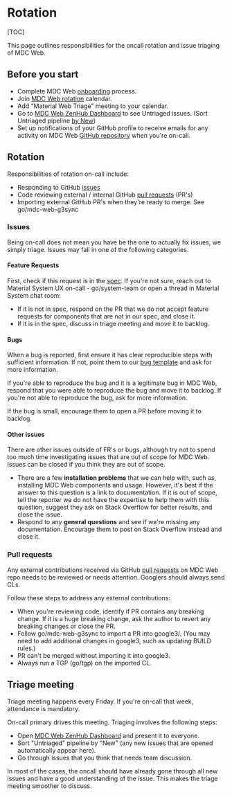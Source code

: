 # Rotation

[TOC]

This page outlines responsibilities for the oncall rotation and issue triaging
of MDC Web.

## Before you start

*   Complete MDC Web [onboarding](http://go/mdc-web-onboard) process.
*   Join
    [MDC Web rotation](https://rotations.corp.google.com/rotation/5708184800985088)
    calendar.
*   Add "Material Web Triage" meeting to your calendar.
*   Go to
    [MDC Web ZenHub Dashboard](https://goto.google.com/mdc-web-triage-bugs) to
    see Untriaged issues. (Sort Untriaged pipeline
    [by New](https://screenshot.googleplex.com/r90Yeco4ebw.png))
*   Set up notifications of your GitHub profile to receive emails for any
    activity on MDC Web
    [GitHub repository](https://github.com/material-components/material-components-web)
    when you're on-call.

## Rotation

Responsibilities of rotation on-call include:

*   Responding to GitHub
    [issues](https://github.com/material-components/material-components-web/issues)
*   Code reviewing external / internal GitHub
    [pull requests](https://github.com/material-components/material-components-web/pulls)
    (PR's)
*   Importing external GitHub PR's when they're ready to merge. See
    go/mdc-web-g3sync

### Issues

Being on-call does not mean you have be the one to actually fix issues, we
simply triage. Issues may fall in one of the following categories.

#### Feature Requests

First, check if this request is in the [spec](https://material.io/guidelines).
If you're not sure, reach out to Material System UX on-call - go/system-team or
open a thread in Material System chat room:

*   If it is not in spec, respond on the PR that we do not accept feature
    requests for components that are not in our spec, and close it.
*   If it is in the spec, discuss in triage meeting and move it to backlog.

#### Bugs

When a bug is reported, first ensure it has clear reproducible steps with
sufficient information. If not, point them to our
[bug template](https://github.com/material-components/material-components-web/issues/new?assignees=&labels=bug&template=--bug-report.md&title=%5BComponentName%5D+title)
and ask for more information.

If you're able to reproduce the bug and it is a legitimate bug in MDC Web,
respond that you were able to reproduce the bug and move it to backlog. If
you're not able to reproduce the bug, ask for more information.

If the bug is small, encourage them to open a PR before moving it to backlog.

#### Other issues

There are other issues outside of FR's or bugs, although try not to spend too
much time investigating issues that are out of scope for MDC Web. Issues can be
closed if you think they are out of scope.

*   There are a few **installation problems** that we can help with, such as,
    installing MDC Web components and usage. However, it's best if the answer to
    this question is a link to documentation. If it is out of scope, tell the
    reporter we do not have the expertise to help them with this question,
    suggest they ask on Stack Overflow for better results, and close the issue.
*   Respond to any **general questions** and see if we're missing any
    documentation. Encourage them to post on Stack Overflow instead and close
    it.

### Pull requests

Any external contributions received via GitHub
[pull requests](https://github.com/material-components/material-components-web/pulls)
on MDC Web repo needs to be reviewed or needs attention. Googlers should always
send CLs.

Follow these steps to address any external contributions:

*   When you're reviewing code, identify if PR contains any breaking change. If
    it is a huge breaking change, ask the author to revert any breaking changes
    or close the PR.
*   Follow go/mdc-web-g3sync to import a PR into google3/. (You may need to add
    additional changes in google3, such as updating BUILD rules.)
*   PR can't be merged without importing it into google3.
*   Always run a TGP (go/tgp) on the imported CL.

## Triage meeting

Triage meeting happens every Friday. If you're on-call that week, attendance is
mandatory.

On-call primary drives this meeting. Triaging involves the following steps:

*   Open [MDC Web ZenHub Dashboard](https://goto.google.com/mdc-web-triage-bugs)
    and present it to everyone.
*   Sort "Untriaged" pipeline by "New" (any new issues that are opened
    automatically appear here).
*   Go through issues that you think that needs team discussion.

In most of the cases, the oncall should have already gone through all new issues
and have a good understanding of the issue. This makes the triage meeting
smoother to discuss.
